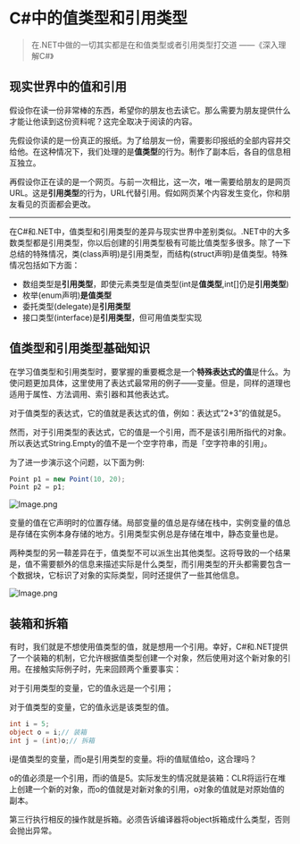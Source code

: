# C#中的值类型和引用类型

> 在.NET中做的一切其实都是在和值类型或者引用类型打交道 ——《深入理解C#》

## 现实世界中的值和引用

假设你在读一份非常棒的东西，希望你的朋友也去读它。那么需要为朋友提供什么才能让他读到这份资料呢？这完全取决于阅读的内容。

先假设你读的是一份真正的报纸。为了给朋友一份，需要影印报纸的全部内容并交给他。在这种情况下，我们处理的是**值类型**的行为。制作了副本后，各自的信息相互独立。

再假设你正在读的是一个网页。与前一次相比，这一次，唯一需要给朋友的是网页URL。这是**引用类型**的行为，URL代替引用。假如网页某个内容发生变化，你和朋友看见的页面都会更改。

---

在C#和.NET中，值类型和引用类型的差异与现实世界中差别类似。.NET中的大多数类型都是引用类型，你以后创建的引用类型极有可能比值类型多很多。除了一下总结的特殊情况，类(class声明)是引用类型，而结构(struct声明)是值类型。特殊情况包括如下方面：

   - 数组类型是**引用类型**，即使元素类型是值类型(int是**值类型**,int[]仍是**引用类型**)
   - 枚举(enum声明)**是值类型**
   - 委托类型(delegate)是**引用类型**
   - 接口类型(interface)是**引用类型**，但可用值类型实现

## 值类型和引用类型基础知识

在学习值类型和引用类型时，要掌握的重要概念是一个**特殊表达式的值**是什么。为使问题更加具体，这里使用了表达式最常用的例子——变量。但是，同样的道理也适用于属性、方法调用、索引器和其他表达式。

对于值类型的表达式，它的值就是表达式的值，例如：表达式”2+3”的值就是5。

然而，对于引用类型的表达式，它的值是一个引用，而不是该引用所指代的对象。所以表达式String.Empty的值不是一个空字符串，而是「空字符串的引用」。

为了进一步演示这个问题，以下面为例:

```cs
Point p1 = new Point(10, 20);
Point p2 = p1;
```

![Image.png](/img/csharp-value-1.png)

变量的值在它声明时的位置存储。局部变量的值总是存储在栈中，实例变量的值总是存储在实例本身存储的地方。引用类型实例总是存储在堆中，静态变量也是。

两种类型的另一鞥差异在于，值类型不可以派生出其他类型。这将导致的一个结果是，值不需要额外的信息来描述实际是什么类型，而引用类型的开头都需要包含一个数据块，它标识了对象的实际类型，同时还提供了一些其他信息。

![Image.png](/img/csharp-value-2.png)

## 装箱和拆箱

有时，我们就是不想使用值类型的值，就是想用一个引用。幸好，C#和.NET提供了一个装箱的机制，它允许根据值类型创建一个对象，然后使用对这个新对象的引用。在接触实际例子时，先来回顾两个重要事实：

对于引用类型的变量，它的值永远是一个引用；

对于值类型的变量，它的值永远是该类型的值。

```cs
int i = 5;
object o = i;// 装箱
int j = (int)o;// 拆箱
```

i是值类型的变量，而o是引用类型的变量。将i的值赋值给o，这合理吗？

o的值必须是一个引用，而i的值是5。实际发生的情况就是装箱：CLR将运行在堆上创建一个新的对象，而o的值就是对新对象的引用，o对象的值就是对原始值的副本。

第三行执行相反的操作就是拆箱。必须告诉编译器将object拆箱成什么类型，否则会抛出异常。

